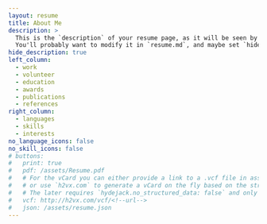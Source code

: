 ```yaml
---
layout: resume
title: About Me
description: >
  This is the `description` of your resume page, as it will be seen by search engines.
  You'll probably want to modify it in `resume.md`, and maybe set `hide_description` to `true` in the front matter.
hide_description: true
left_column:
  - work
  - volunteer
  - education
  - awards
  - publications
  - references
right_column:
  - languages
  - skills
  - interests
no_language_icons: false
no_skill_icons: false
# buttons:
#   print: true
#   pdf: /assets/Resume.pdf
#   # For the vCard you can either provide a link to a .vcf file in assets (see `pdf` above),
#   # or use `h2vx.com` to generate a vCard on the fly based on the structured data of the resume page.
#   # The later requires `hydejack.no_structured_data: false` and only works once the site is deployed to a public URL.
#   vcf: http://h2vx.com/vcf/<!--url-->
#   json: /assets/resume.json
---
```

